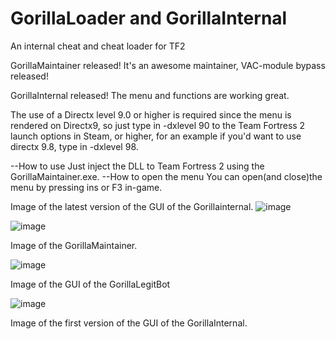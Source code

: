 # GorillaLoader and GorillaInternal
An internal cheat and cheat loader for TF2


GorillaMaintainer released! It's an awesome maintainer, VAC-module bypass released!

GorillaInternal released! The menu and functions are working great.

The use of a Directx level 9.0 or higher is required since the menu is rendered on Directx9, so just type in -dxlevel 90 to the Team Fortress 2 launch options in Steam,
or higher, for an example if you'd want to use directx 9.8, type in -dxlevel 98.

--How to use
Just inject the DLL to Team Fortress 2 using the GorillaMaintainer.exe.
--How to open the menu
You can open(and close)the menu by pressing ins or F3 in-game.

Image of the latest version of the GUI of the Gorillainternal.
![image](https://github.com/FUFUGUA/GorillaLoader/assets/97225465/7f81ef5d-e0f9-41fa-8e2f-f0dcae82ea3e)





![image](https://github.com/FUFUGUA/GorillaLoader/assets/97225465/1cd02950-e5dc-424d-9082-f067a5a6f174)




Image of the GorillaMaintainer.

![image](https://github.com/FUFUGUA/GorillaLoader/assets/97225465/ee8ddd10-a1e1-47be-8ccd-48c90b8a303c)




Image of the GUI of the GorillaLegitBot

![image](https://github.com/FUFUGUA/GorillaLoader/assets/97225465/d60ede75-e914-4168-8a29-94fb1f71b02d)

Image of the first version of the GUI of the GorillaInternal.






